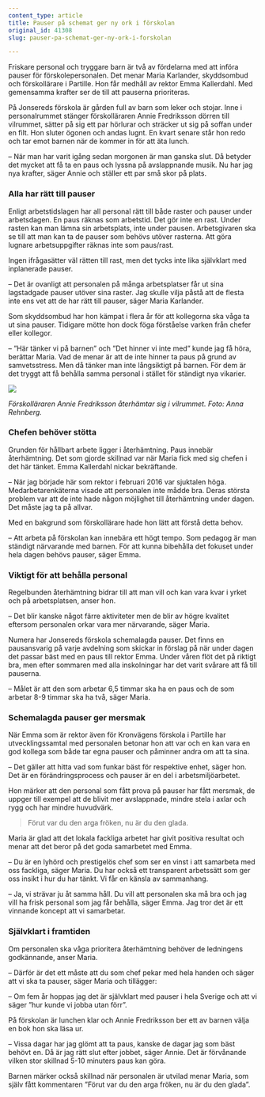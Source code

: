```yaml
---
content_type: article
title: Pauser på schemat ger ny ork i förskolan
original_id: 41308
slug: pauser-pa-schemat-ger-ny-ork-i-forskolan

---
```


Friskare personal och tryggare barn är två av fördelarna med att införa pauser för förskolepersonalen. Det menar Maria Karlander, skyddsombud och förskollärare i Partille. Hon får medhåll av rektor Emma Kallerdahl. Med gemensamma krafter ser de till att pauserna prioriteras.

På Jonsereds förskola är gården full av barn som leker och stojar. Inne i personalrummet stänger förskolläraren Annie Fredriksson dörren till vilrummet, sätter på sig ett par hörlurar och sträcker ut sig på soffan under en filt. Hon sluter ögonen och andas lugnt. En kvart senare står hon redo och tar emot barnen när de kommer in för att äta lunch.

– När man har varit igång sedan morgonen är man ganska slut. Då betyder det mycket att få ta en paus och lyssna på avslappnande musik. Nu har jag nya krafter, säger Annie och ställer ett par små skor på plats.

### Alla har rätt till pauser

Enligt arbetstidslagen har all personal rätt till både raster och pauser under arbetsdagen. En paus räknas som arbetstid. Det gör inte en rast. Under rasten kan man lämna sin arbetsplats, inte under pausen. Arbetsgivaren ska se till att man kan ta de pauser som behövs utöver rasterna. Att göra lugnare arbetsuppgifter räknas inte som paus/rast.

Ingen ifrågasätter väl rätten till rast, men det tycks inte lika självklart med inplanerade pauser.

– Det är ovanligt att personalen på många arbetsplatser får ut sina lagstadgade pauser utöver sina raster. Jag skulle vilja påstå att de flesta inte ens vet att de har rätt till pauser, säger Maria Karlander.

Som skyddsombud har hon kämpat i flera år för att kollegorna ska våga ta ut sina pauser. Tidigare mötte hon dock föga förståelse varken från chefer eller kollegor.

– ”Här tänker vi på barnen” och ”Det hinner vi inte med” kunde jag få höra, berättar Maria. Vad de menar är att de inte hinner ta paus på grund av samvetsstress. Men då tänker man inte långsiktigt på barnen. För dem är det tryggt att få behålla samma personal i stället för ständigt nya vikarier.

[![](https://www.suntarbetsliv.se/wp-content/uploads/2019/09/750x400-paus-jonsered-foto-anna-rehnberg.jpg)](https://www.suntarbetsliv.se/wp-content/uploads/2019/09/750x400-paus-jonsered-foto-anna-rehnberg.jpg)

_Förskolläraren Annie Fredriksson återhämtar sig i vilrummet. Foto: Anna Rehnberg._

### Chefen behöver stötta

Grunden för hållbart arbete ligger i återhämtning. Paus innebär återhämtning. Det som gjorde skillnad var när Maria fick med sig chefen i det här tänket. Emma Kallerdahl nickar bekräftande.

– När jag började här som rektor i februari 2016 var sjuktalen höga. Medarbetarenkäterna visade att personalen inte mådde bra. Deras största problem var att de inte hade någon möjlighet till återhämtning under dagen. Det måste jag ta på allvar.

Med en bakgrund som förskollärare hade hon lätt att förstå detta behov.

– Att arbeta på förskolan kan innebära ett högt tempo. Som pedagog är man ständigt närvarande med barnen. För att kunna bibehålla det fokuset under hela dagen behövs pauser, säger Emma.

### Viktigt för att behålla personal

Regelbunden återhämtning bidrar till att man vill och kan vara kvar i yrket och på arbetsplatsen, anser hon.

– Det blir kanske något färre aktiviteter men de blir av högre kvalitet eftersom personalen orkar vara mer närvarande, säger Maria.

Numera har Jonsereds förskola schemalagda pauser. Det finns en pausansvarig på varje avdelning som skickar in förslag på när under dagen det passar bäst med en paus till rektor Emma. Under våren flöt det på riktigt bra, men efter sommaren med alla inskolningar har det varit svårare att få till pauserna.

– Målet är att den som arbetar 6,5 timmar ska ha en paus och de som arbetar 8-9 timmar ska ha två, säger Maria.

### Schemalagda pauser ger mersmak

När Emma som är rektor även för Kronvägens förskola i Partille har utvecklingssamtal med personalen betonar hon att var och en kan vara en god kollega som både tar egna pauser och påminner andra om att ta sina.

– Det gäller att hitta vad som funkar bäst för respektive enhet, säger hon. Det är en förändringsprocess och pauser är en del i arbetsmiljöarbetet.

Hon märker att den personal som fått prova på pauser har fått mersmak, de uppger till exempel att de blivit mer avslappnade, mindre stela i axlar och rygg och har mindre huvudvärk.

> Förut var du den arga fröken, nu är du den glada.

Maria är glad att det lokala fackliga arbetet har givit positiva resultat och menar att det beror på det goda samarbetet med Emma.

– Du är en lyhörd och prestigelös chef som ser en vinst i att samarbeta med oss fackliga, säger Maria. Du har också ett transparent arbetssätt som ger oss insikt i hur du har tänkt. Vi får en känsla av sammanhang.

– Ja, vi strävar ju åt samma håll. Du vill att personalen ska må bra och jag vill ha frisk personal som jag får behålla, säger Emma. Jag tror det är ett vinnande koncept att vi samarbetar.

### Självklart i framtiden

Om personalen ska våga prioritera återhämtning behöver de ledningens godkännande, anser Maria.

– Därför är det ett måste att du som chef pekar med hela handen och säger att vi ska ta pauser, säger Maria och tillägger:

– Om fem år hoppas jag det är självklart med pauser i hela Sverige och att vi säger ”hur kunde vi jobba utan förr”.

På förskolan är lunchen klar och Annie Fredriksson ber ett av barnen välja en bok hon ska läsa ur.

– Vissa dagar har jag glömt att ta paus, kanske de dagar jag som bäst behövt en. Då är jag rätt slut efter jobbet, säger Annie. Det är förvånande vilken stor skillnad 5-10 minuters paus kan göra.

Barnen märker också skillnad när personalen är utvilad menar Maria, som själv fått kommentaren ”Förut var du den arga fröken, nu är du den glada”.

